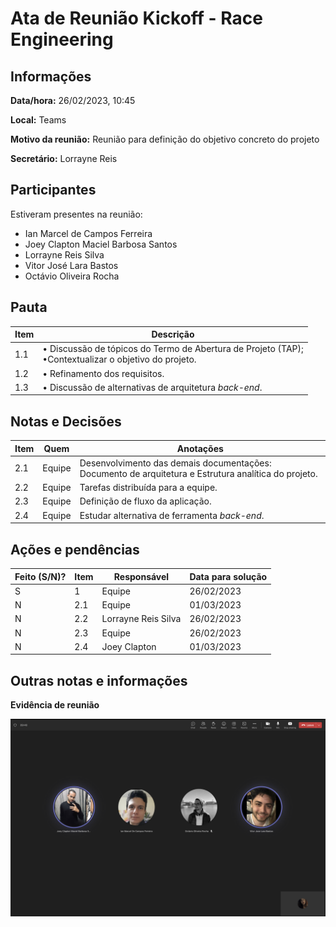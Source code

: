 # Ata de Reunião Kickoff - Race Engineering

## Informações
**Data/hora:** 26/02/2023, 10:45

**Local:** Teams

**Motivo da reunião:** Reunião para definição do objetivo concreto do projeto 

**Secretário:** Lorrayne Reis

## Participantes
Estiveram presentes na reunião:
- Ian Marcel de Campos Ferreira
- Joey Clapton Maciel Barbosa Santos
- Lorrayne Reis Silva
- Vitor José Lara Bastos
- Octávio Oliveira Rocha


## Pauta

Item | Descrição
---- | ----
1.1 | • Discussão de tópicos do Termo de Abertura de Projeto (TAP);<br>•Contextualizar o objetivo do projeto. 
1.2 | • Refinamento dos requisitos.
1.3 | • Discussão de alternativas de arquitetura *back-end*.


## Notas e Decisões
Item | Quem | Anotações |
---- | ---- | ---- |
2.1 | Equipe | Desenvolvimento das demais documentações: Documento de arquitetura e Estrutura analítica do projeto. |
2.2 | Equipe | Tarefas distribuída para a equipe. |
2.3 | Equipe | Definição de fluxo da aplicação. |
2.4 | Equipe | Estudar alternativa de ferramenta *back-end*. |


## Ações e pendências
| Feito (S/N)? | Item | Responsável | Data para solução |
| ---- | ---- | ---- | ---- |
| S | 1| Equipe | 26/02/2023 |
| N | 2.1 | Equipe | 01/03/2023 |
| N | 2.2 | Lorrayne Reis Silva | 26/02/2023 |
| N | 2.3 | Equipe | 26/02/2023 |
| N | 2.4 | Joey Clapton | 01/03/2023 |

## Outras notas e informações

**Evidência de reunião**



![WhatsApp Image 2022-08-26 at 21 12 51](https://github.com/ICEI-PUC-Minas-PPLES-TI/plf-es-2023-1-ti5-5104100-race-engineering/blob/main/artefatos/atas/2023-02-26-Evidencia-Reuniao.png)


